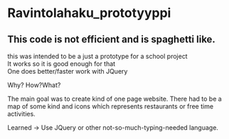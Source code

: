 # Ravintolahaku_prototyyppi

<html>
 <body>
   <h2> This code is not efficient and is spaghetti like. </h2>
   <p> this was intended to be a just a prototype for a school project <br>
  It works so it is good enough for that<br>
  One does better/faster work with JQuery<br>
  </p>
   </body>
 
 
</html> 

Why? How?What?

The main goal was to create kind of one page website.
There had to be a map of some kind and icons which represents restaurants or free time activities.

Learned -> Use JQuery or other not-so-much-typing-needed language. 
